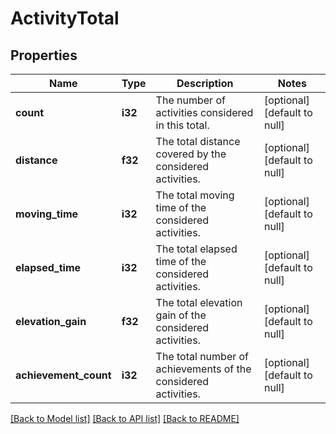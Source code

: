 # ActivityTotal

## Properties
Name | Type | Description | Notes
------------ | ------------- | ------------- | -------------
**count** | **i32** | The number of activities considered in this total. | [optional] [default to null]
**distance** | **f32** | The total distance covered by the considered activities. | [optional] [default to null]
**moving_time** | **i32** | The total moving time of the considered activities. | [optional] [default to null]
**elapsed_time** | **i32** | The total elapsed time of the considered activities. | [optional] [default to null]
**elevation_gain** | **f32** | The total elevation gain of the considered activities. | [optional] [default to null]
**achievement_count** | **i32** | The total number of achievements of the considered activities. | [optional] [default to null]

[[Back to Model list]](../README.md#documentation-for-models) [[Back to API list]](../README.md#documentation-for-api-endpoints) [[Back to README]](../README.md)


